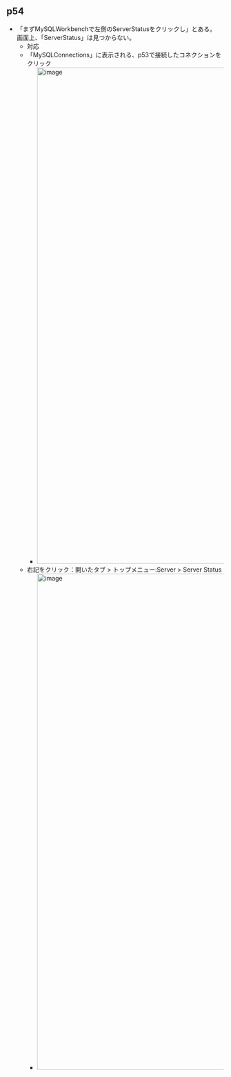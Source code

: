 ## p54
- 「まずMySQLWorkbenchで左側のServerStatusをクリックし」とある。  
  画面上、「ServerStatus」は見つからない。
  -   対応
    - 「MySQLConnections」に表示される、p53で接続したコネクションをクリック
      - <img width="1920" height="1150" alt="image" src="https://github.com/user-attachments/assets/1b44e3c1-1e2c-4139-9274-db653608276f" />
    - 右記をクリック：開いたタブ > トップメニュー:Server > Server Status
      - <img width="1920" height="1150" alt="image" src="https://github.com/user-attachments/assets/f9dca887-d71e-4dda-b005-01a2dcdf1a93" />
    
    
